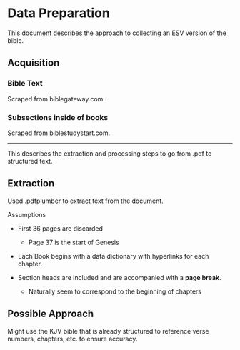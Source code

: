 # Data Preparation
This document describes the approach to collecting an ESV version of the bible.


## Acquisition

### Bible Text

Scraped from biblegateway.com.


### Subsections inside of books

Scraped from biblestudystart.com.









-----



This describes the extraction and processing steps to go from .pdf to structured text.


## Extraction

Used .pdfplumber to extract text from the document.

Assumptions
- First 36 pages are discarded
    - Page 37 is the start of Genesis

- Each Book begins with a data dictionary with hyperlinks for each chapter.

- Section heads are included and are accompanied with a <b>page break</b>.
    - Naturally seem to correspond to the beginning of chapters


## Possible Approach

Might use the KJV bible that is already structured to reference verse numbers, chapters, etc. to ensure accuracy.